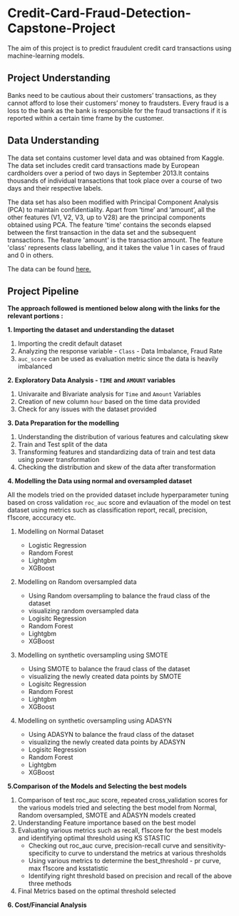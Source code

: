 # Credit-Card-Fraud-Detection-Capstone-Project
The aim of this project is to predict fraudulent credit card transactions using machine-learning models.

## Project Understanding
Banks need to be cautious about their customers’ transactions, as they cannot afford to lose their customers’ money to fraudsters. Every fraud is a loss to the bank as the bank is responsible for the fraud transactions if it is reported within a certain time frame by the customer.

## Data Understanding
The data set contains customer level data and was obtained from Kaggle. The data set includes credit card transactions made by European cardholders over a period of two days in September 2013.It contains thousands of individual transactions that took place over a course of two days and their respective labels.

The data set has also been modified with Principal Component Analysis (PCA) to maintain confidentiality. Apart from ‘time’ and ‘amount’, all the other features (V1, V2, V3, up to V28) are the principal components obtained using PCA. The feature 'time' contains the seconds elapsed between the first transaction in the data set and the subsequent transactions. The feature 'amount' is the transaction amount. The feature 'class' represents class labelling, and it takes the value 1 in cases of fraud and 0 in others.

The data can be found <a href="https://www.kaggle.com/mlg-ulb/creditcardfraud">here.</a>

## Project Pipeline
**The approach followed is mentioned below along with the links for the relevant portions :**

**1. Importing the dataset and understanding the dataset**
1. Importing the credit default dataset
2. Analyzing the response variable  - `Class` - Data Imbalance, Fraud Rate
3. `auc_score` can be used as evaluation metric since the data is heavily imbalanced 


**2. Exploratory Data Analysis - `TIME` and `AMOUNT` variables**
1. Univaraite and Bivariate analysis for `Time` and `Amount` Variables
2. Creation of new column `hour` based on the time data provided
3. Check for any issues with the dataset provided


**3. Data Preparation for the modelling**
1. Understanding the distribution of various features and calculating skew
2. Train and Test split of the data
3. Transforming features and standardizing data of train and test data using power transformation
4. Checking the distribution and skew of the data after transformation


**4. Modelling the Data using normal and oversampled dataset**

All the models tried on the provided dataset include hyperparameter tuning based on cross validation `roc_auc` score and evlauation of the model on test dataset using metrics such as classification report, recall, precision, f1score, acccuracy etc.

1. Modelling on Normal Dataset
    - Logistic Regression
    - Random Forest
    - Lightgbm
    - XGBoost
    
2. Modelling on Random oversampled data
    - Using Random oversampling to balance the fraud class of the dataset
    - visualizing random oversampled data
    - Logisitc Regression
    - Random Forest
    - Lightgbm
    - XGBoost
    
3. Modelling on synthetic oversampling using SMOTE
    - Using SMOTE to balance the fraud class of the dataset
    - visualizing the newly created data points by SMOTE
    - Logisitc Regression
    - Random Forest
    - Lightgbm
    - XGBoost
    
4. Modelling on synthetic oversampling using ADASYN
    - Using ADASYN to balance the fraud class of the dataset
    - visualizing the newly created data points by ADASYN
    - Logisitc Regression
    - Random Forest
    - Lightgbm
    - XGBoost

**5.Comparison of the Models and Selecting the best models**
1. Comparison of test roc_auc score, repeated cross_validation scores for the various models tried and selecting the best model from Normal, Random oversampled, SMOTE and ADASYN models created
2. Understanding Feature importance based on the best model
3. Evaluating various metrics such as recall, f1score for the best models and identifying optimal threshold using KS STASTIC
    - Checking out roc_auc curve, precision-recall curve and sensitivity-specificity to curve to understand the metrics at various thresholds
    - Using various metrics to determine the best_threshold - pr curve, max f1score and ksstatistic
    - Identifying right threshold based on precision and recall of the above three methods
4. Final Metrics based on the optimal threshold selected


**6. Cost/Financial Analysis**
